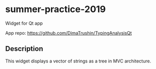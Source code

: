 # summer-practice-2019
Widget for Qt app

App repo: https://github.com/DimaTrushin/TypingAnalysisQt

## Description
This widget displays a vector of strings as a tree in MVC architecture. 
